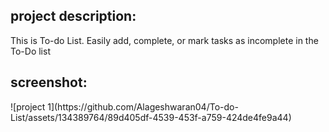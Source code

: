 <h2>project description:</h2>
           This is To-do List. Easily add, complete, or mark tasks as incomplete in the To-Do list


<h2>screenshot:</h2>
![project 1](https://github.com/Alageshwaran04/To-do-List/assets/134389764/89d405df-4539-453f-a759-424de4fe9a44)



